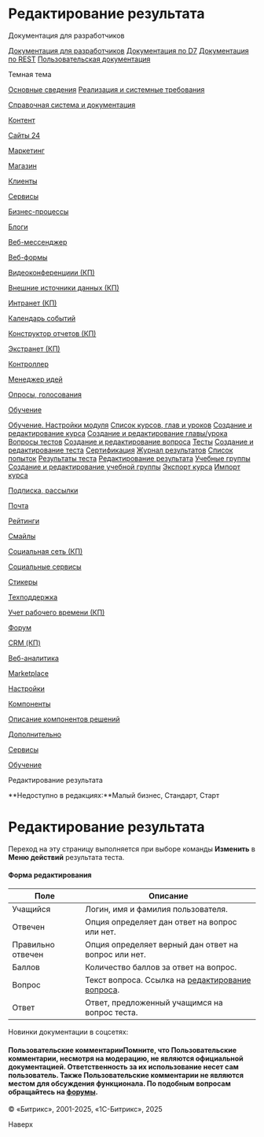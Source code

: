 # Редактирование результата

Документация для разработчиков

[Документация для разработчиков](https://dev.1c-bitrix.ru/api_help/)
[Документация по D7](https://dev.1c-bitrix.ru/api_d7/)
[Документация по REST](https://dev.1c-bitrix.ru/rest_help/)
[Пользовательская документация](https://dev.1c-bitrix.ru/user_help/)

Темная тема

[Основные сведения](/user_help/index.php)
[Реализация и системные требования](/user_help/reqintro.php)

[Справочная система и документация](/user_help/help/index.php)

[Контент](/user_help/content/index.php)

[Сайты 24](/user_help/sites24/index.php)

[Маркетинг](/user_help/marketing/index.php)

[Магазин](/user_help/store/index.php)

[Клиенты](/user_help/clients/index.php)

[Сервисы](/user_help/service/index.php)

[Бизнес-процессы](/user_help/service/bizproc/index.php)

[Блоги](/user_help/service/blogs/index.php)

[Веб-мессенджер](/user_help/service/im/index.php)

[Веб-формы](/user_help/service/form/index.php)

[Видеоконференциии (КП)](/user_help/service/video/index.php)

[Внешние источники данных (КП)](/user_help/service/xdi/index.php)

[Интранет (КП)](/user_help/service/intranet/index.php)

[Календарь событий](/user_help/service/event_calendar/index.php)

[Конструктор отчетов (КП)](/user_help/service/report/index.php)

[Экстранет (КП)](/user_help/service/extranet/index.php)

[Контроллер](/user_help/service/controller/index.php)

[Менеджер идей](/user_help/service/idea/index.php)

[Опросы, голосования](/user_help/service/vote/index.php)

[Обучение](/user_help/service/learning/index.php)

[Обучение. Настройки модуля](/user_help/service/learning/settings.php)
[Список курсов, глав и уроков](/user_help/service/learning/learn_unilesson_admin.php)
[Создание и редактирование курса](/user_help/service/learning/learn_course_edit.php)
[Создание и редактирование главы/урока](/user_help/service/learning/learn_unilesson_edit.php)
[Вопросы тестов](/user_help/service/learning/learn_question_admin.php)
[Создание и редактирование вопроса](/user_help/service/learning/learn_question_edit.php)
[Тесты](/user_help/service/learning/learn_test_admin.php)
[Создание и редактирование теста](/user_help/service/learning/learn_test_edit.php)
[Сертификация](/user_help/service/learning/learn_certification_admin.php)
[Журнал результатов](/user_help/service/learning/learn_gradebook_admin.php)
[Список попыток](/user_help/service/learning/learn_attempt_admin.php)
[Результаты теста](/user_help/service/learning/learn_test_result_admin.php)
[Редактирование результата](/user_help/service/learning/learn_test_result_edit.php)
[Учебные группы](/user_help/service/learning/learn_group_admin.php)
[Создание и редактирование учебной группы](/user_help/service/learning/learn_group_edit.php)
[Экспорт курса](/user_help/service/learning/learn_export.php)
[Импорт курса](/user_help/service/learning/learn_import.php)

[Подписка, рассылки](/user_help/service/subscribe/index.php)

[Почта](/user_help/service/mail/index.php)

[Рейтинги](/user_help/service/rating/index.php)

[Смайлы](/user_help/service/smile/index.php)

[Социальная сеть (КП)](/user_help/service/socialnetwork/index.php)

[Социальные сервисы](/user_help/service/socialservices/index.php)

[Стикеры](/user_help/service/stickers/index.php)

[Техподдержка](/user_help/service/support/index.php)

[Учет рабочего времени (КП)](/user_help/service/timeman/index.php)

[Форум](/user_help/service/forum/index.php)

[CRM (КП)](/user_help/service/crm/index.php)

[Веб-аналитика](/user_help/statistic/index.php)

[Marketplace](/user_help/marketplace/index.php)

[Настройки](/user_help/settings/index.php)

[Компоненты](/user_help/components/index.php)

[Описание компонентов решений](/user_help/description_decisions/index.php)

[Дополнительно](/user_help/additional/index.php)

[Сервисы](/user_help/service/index.php)

[Обучение](/user_help/service/learning/index.php)

Редактирование результата

**Недоступно в редакциях:**Малый бизнес, Стандарт, Старт

# Редактирование результата

Переход на эту страницу выполняется при выборе команды **Изменить** в **Меню действий** результата теста.

#### Форма редактирования

| Поле | Описание |
| --- | --- |
| Учащийся | Логин, имя и фамилия пользователя. |
| Отвечен | Опция определяет дан ответ на вопрос или нет. |
| Правильно отвечен | Опция определяет верный дан ответ на вопрос или нет. |
| Баллов | Количество баллов за ответ на вопрос. |
| Вопрос | Текст вопроса. Ссылка на [редактирование вопроса](/user_help/service/learning/learn_question_edit.php). |
| Ответ | Ответ, предложенный учащимся на вопрос теста. |

Новинки документации в соцсетях:

#### Пользовательские комментарииПомните, что Пользовательские комментарии, несмотря на модерацию, не являются официальной документацией. Ответственность за их использование несет сам пользователь. Также Пользовательские комментарии не являются местом для обсуждения функционала. По подобным вопросам обращайтесь на [форумы](http://dev.1c-bitrix.ru/community/forums/group1/).

© «Битрикс», 2001-2025, «1С-Битрикс», 2025

Наверх